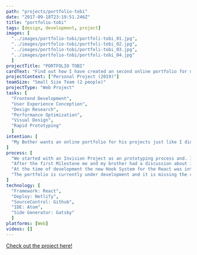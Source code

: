 ```yaml
---
path: "projects/portfolio-tobi"
date: "2017-09-18T23:19:51.246Z"
title: "portfolio-tobi"
tags: [design, development, project]
images: [
  "../images/portfolio-tobi/portfoli-tobi_01.jpg",
  "../images/portfolio-tobi/portfoli-tobi_02.jpg",
  "../images/portfolio-tobi/portfoli-tobi_03.jpg",
  "../images/portfolio-tobi/portfoli-tobi_04.jpg"
  ]
projectTitle: "PORTFOLIO TOBI"
cardText: "Find out how I have created an second online portfolio for my brother."
projectContext: ["Personal Project (2019)"]
teamSize: "Small Size Team (2 people)"
projectType: "Web Project"
tasks: [
  "Frontend Development",
  "User Experience Conception",
  "Design Research",
  "Performance Optimization",
  "Visual Design",
  "Rapid Prototyping"
  ]
intention: [
  "My Bother wants an online portfolio for his projects just like I did with my online portfolio. As an UI Designer he wanted to make the concept and design by himself. So we separated the work. I was responsible for development and my brother for the design, so that he can present also his skills right at the start."
]
process: [
  "We started with an Invision Project as an prototyping process and. I got the screens an the layout for the first screens. Before I started with coding, I had a short discussion with my brother about elements that can be chaged and the elements that are fixed. This was necessary to start with the concept of the react modules and which parameters inherited from the parent.",
  "After the first Milestone me and my brother had a discussion about improvements and some changes to make the user experience es smooth as possible. ",
  "At the time of development the new Hook System for the React was introduced. So I decided to change all my classes into javascript functions that uses the new feature. With this change the code looked nicer and more reusable.",
  "The portfolio is currently under development and it is missing the correct texts and images."
]
technology: [
  "Framework: React",
  "Deploy: Netlify",
  "SourceControl: Github",
  "IDE: Atom",
  "Side Generator: Gatsby"
  ]
platforms: [Web]
videos: []
---
```

<a href="https://portfolio-tobi.netlify.com/" target="_blank">Check out the project here!</a>
